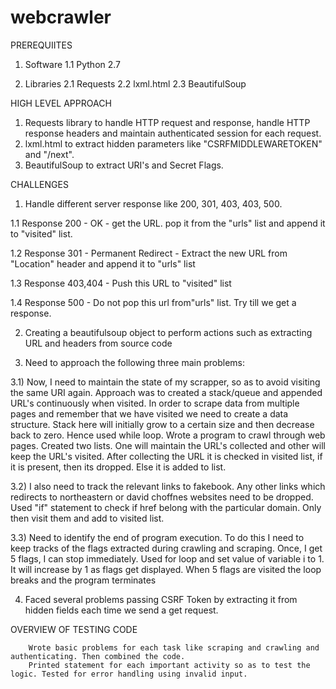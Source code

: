 # webcrawler
PREREQUIITES

1. Software
  1.1 Python 2.7
  
2. Libraries
  2.1 Requests
  2.2 lxml.html
  2.3 BeautifulSoup

HIGH LEVEL APPROACH

1. Requests library to handle HTTP request and response, handle HTTP response headers and maintain authenticated session for each request.
2. lxml.html to extract hidden parameters like "CSRFMIDDLEWARETOKEN" and "/next".
3. BeautifulSoup to extract URI's and Secret Flags.

CHALLENGES

1.  Handle different server response like 200, 301, 403, 403, 500.

  1.1  Response 200 - OK - get the URL. pop it from the "urls" list and append it to "visited" list.

  1.2  Response 301 - Permanent Redirect - Extract the new URL from "Location" header and append it to "urls" list

  1.3  Response 403,404 - Push this URL to "visited" list

  1.4  Response 500 - Do not pop this url from"urls" list. Try till we get a response.

2. Creating a beautifulsoup object to perform actions such as extracting URL and headers from source code

3. Need to approach the following three main problems:

  3.1) Now, I need to maintain the state of my scrapper, so as to avoid visiting the same URI again.
        Approach was to created a stack/queue  and appended URL's continuously when visited. In order to scrape data from multiple pages         and remember that we have visited we need to create a data structure. Stack here will initially grow to a certain size and then         decrease back to zero. Hence used while loop. Wrote a program to crawl through web pages. Created two lists. One will maintain           the URL's collected and other will keep the URL's visited. After collecting the URL it is checked in visited list, if it is             present, then its dropped. Else it is added to list.

  3.2) I also need to track the relevant links to fakebook. Any other links which redirects to northeastern or david choffnes websites need to be dropped.
        Used  "if" statement to check if href belong with the particular domain. Only then visit them and add to visited list.
        
  3.3) Need to identify the end of program execution. To do this I need to keep tracks of the flags extracted during crawling and scraping. Once, I get 5 flags, I can stop immediately.
        Used for loop and set value of variable i to 1. It will increase by 1 as flags get displayed. When 5 flags are visited the loop         breaks and the program terminates

4. Faced several problems passing CSRF Token by extracting it from hidden fields each time we send a get request.

OVERVIEW OF TESTING CODE

        Wrote basic problems for each task like scraping and crawling and authenticating. Then combined the code.
        Printed statement for each important activity so as to test the logic. Tested for error handling using invalid input.
